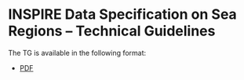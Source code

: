 # INSPIRE Data Specification on Sea Regions – Technical Guidelines

The TG is available in the following format:
* [PDF](dataspecification_sr.pdf)
